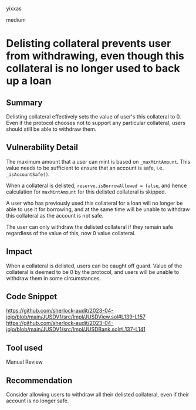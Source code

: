 yixxas

medium

# Delisting collateral prevents user from withdrawing, even though this collateral is no longer used to back up a loan

## Summary
Delisting collateral effectively sets the value of user's this collateral to 0. Even if the protocol chooses not to support any particular collateral, users should still be able to withdraw them.

## Vulnerability Detail
The maximum amount that a user can mint is based on `_maxMintAmount`. This value needs to be sufficient to ensure that an account is safe, i.e. `_isAccountSafe()`. 

When a collateral is delisted, `reserve.isBorrowAllowed = false`, and hence calculation for `maxMintAmount` for this delisted collateral is skipped. 

A user who has previously used this collateral for a loan will no longer be able to use it for borrowing, and at the same time will be unable to withdraw this collateral as the account is not safe.

The user can only withdraw the delisted collateral if they remain safe regardless of the value of this, now 0 value collateral. 

## Impact
When a collateral is delisted, users can be caught off guard. Value of the collateral is deemed to be 0 by the protocol, and users will be unable to withdraw them in some circumstances.

## Code Snippet
https://github.com/sherlock-audit/2023-04-jojo/blob/main/JUSDV1/src/Impl/JUSDView.sol#L139-L157
https://github.com/sherlock-audit/2023-04-jojo/blob/main/JUSDV1/src/Impl/JUSDBank.sol#L137-L141

## Tool used

Manual Review

## Recommendation
Consider allowing users to withdraw all their delisted collateral, even if their account is no longer safe.

